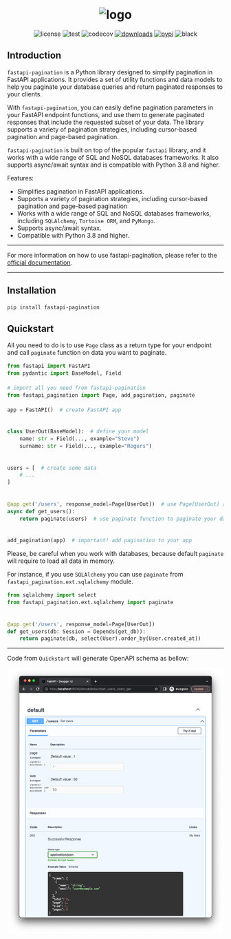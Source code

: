 <h1 align="center">
<img alt="logo" src="https://raw.githubusercontent.com/uriyyo/fastapi-pagination/main/docs/img/logo.png">
</h1>

<div align="center">
<img alt="license" src="https://img.shields.io/badge/License-MIT-lightgrey">
<img alt="test" src="https://github.com/uriyyo/fastapi-pagination/workflows/Test/badge.svg">
<img alt="codecov" src="https://codecov.io/gh/uriyyo/fastapi-pagination/branch/main/graph/badge.svg?token=QqIqDQ7FZi">
<a href="https://pepy.tech/project/fastapi-pagination"><img alt="downloads" src="https://pepy.tech/badge/fastapi-pagination"></a>
<a href="https://pypi.org/project/fastapi-pagination"><img alt="pypi" src="https://img.shields.io/pypi/v/fastapi-pagination"></a>
<img alt="black" src="https://img.shields.io/badge/code%20style-black-000000.svg">
</div>

## Introduction

`fastapi-pagination` is a Python library designed to simplify pagination in FastAPI applications. 
It provides a set of utility functions and data models to help you paginate your database queries 
and return paginated responses to your clients.

With `fastapi-pagination`, you can easily define pagination parameters in your FastAPI endpoint functions,
and use them to generate paginated responses that include the requested subset of your data.
The library supports a variety of pagination strategies, including cursor-based pagination and page-based pagination.

`fastapi-pagination` is built on top of the popular `fastapi` library, and it works with a wide range 
of SQL and NoSQL databases frameworks. It also supports async/await syntax and is compatible with Python 3.8 and higher.

Features:
* Simplifies pagination in FastAPI applications.
* Supports a variety of pagination strategies, including cursor-based pagination and page-based pagination
* Works with a wide range of SQL and NoSQL databases frameworks, including `SQLAlchemy`, `Tortoise ORM`, and `PyMongo`.
* Supports async/await syntax.
* Compatible with Python 3.8 and higher.

----

For more information on how to use fastapi-pagination, please refer to the 
[official documentation](https://uriyyo-fastapi-pagination.netlify.app/).

---

## Installation

```bash
pip install fastapi-pagination
```

## Quickstart

All you need to do is to use `Page` class as a return type for your endpoint and call `paginate` function
on data you want to paginate.

```py
from fastapi import FastAPI
from pydantic import BaseModel, Field

# import all you need from fastapi-pagination
from fastapi_pagination import Page, add_pagination, paginate

app = FastAPI()  # create FastAPI app


class UserOut(BaseModel):  # define your model
    name: str = Field(..., example="Steve")
    surname: str = Field(..., example="Rogers")


users = [  # create some data
    # ...
]


@app.get('/users', response_model=Page[UserOut])  # use Page[UserOut] as response model
async def get_users():
    return paginate(users)  # use paginate function to paginate your data


add_pagination(app)  # important! add pagination to your app
```

Please, be careful when you work with databases, because default `paginate` will require to load all data in memory.

For instance, if you use `SQLAlchemy` you can use `paginate` from `fastapi_pagination.ext.sqlalchemy` module.

```py
from sqlalchemy import select
from fastapi_pagination.ext.sqlalchemy import paginate


@app.get('/users', response_model=Page[UserOut])
def get_users(db: Session = Depends(get_db)):
    return paginate(db, select(User).order_by(User.created_at))
```

---

Code from `Quickstart` will generate OpenAPI schema as bellow:

<div align="center">
<img alt="app-example" src="https://raw.githubusercontent.com/uriyyo/fastapi-pagination/main/docs/img/example.png">
</div>
